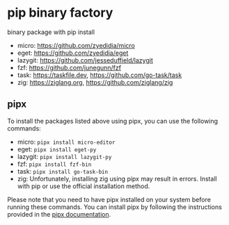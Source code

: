 # pip binary factory

binary package with pip install

- micro: https://github.com/zyedidia/micro
- eget: https://github.com/zyedidia/eget
- lazygit: https://github.com/jesseduffield/lazygit
- fzf: https://github.com/junegunn/fzf
- task: https://taskfile.dev, https://github.com/go-task/task
- zig: https://ziglang.org, https://github.com/ziglang/zig

## pipx

To install the packages listed above using pipx, you can use the following commands:

- micro: `pipx install micro-editor`
- eget: `pipx install eget-py`
- lazygit: `pipx install lazygit-py`
- fzf: `pipx install fzf-bin`
- task: `pipx install go-task-bin`
- zig: Unfortunately, installing zig using pipx may result in errors. Install with pip or use the official installation method.

Please note that you need to have pipx installed on your system before running these commands. You can install pipx by following the instructions provided in the [pipx documentation](https://pipx.pypa.io/stable/).

